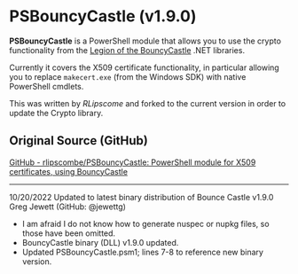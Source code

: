 PSBouncyCastle (v1.9.0)
==================

**PSBouncyCastle** is a PowerShell module that allows you to use the
crypto functionality from the [Legion of the BouncyCastle](http://www.bouncycastle.org/)
.NET libraries.

Currently it covers the X509 certificate functionality, in particular
allowing you to replace `makecert.exe` (from the Windows SDK) with
native PowerShell cmdlets.

This was written by *RLipscome* and forked to the current version in order to update the Crypto library.

Original Source (GitHub)
--

[GitHub - rlipscombe/PSBouncyCastle: PowerShell module for X509 certificates, using BouncyCastle](https://github.com/rlipscombe/PSBouncyCastle)

----

10/20/2022
Updated to latest binary distribution of Bounce Castle v1.9.0
Greg Jewett (GitHub: @jewettg)

* I am afraid I do not know how to generate nuspec or nupkg files, so those have been omitted.  
* BouncyCastle binary (DLL) v1.9.0 updated.
* Updated PSBouncyCastle.psm1; lines 7-8 to reference new binary version.
